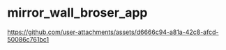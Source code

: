 # mirror_wall_broser_app





https://github.com/user-attachments/assets/d6666c94-a81a-42c8-afcd-50086c761bc1

